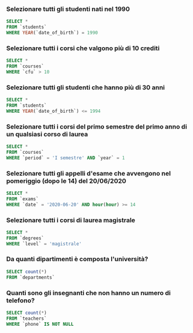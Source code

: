 ### Selezionare tutti gli studenti nati nel 1990 

```SQL
SELECT *
FROM `students`
WHERE YEAR(`date_of_birth`) = 1990
```
### Selezionare tutti i corsi che valgono più di 10 crediti 

```SQL
SELECT *
FROM `courses`
WHERE `cfu` > 10
```

### Selezionare tutti gli studenti che hanno più di 30 anni

```SQL
SELECT *
FROM `students`
WHERE YEAR(`date_of_birth`) <= 1994
```

### Selezionare tutti i corsi del primo semestre del primo anno di un qualsiasi corso di laurea

```SQL
SELECT *
FROM `courses`
WHERE `period` = 'I semestre' AND `year` = 1
```

### Selezionare tutti gli appelli d'esame che avvengono nel pomeriggio (dopo le 14) del 20/06/2020

```SQL
SELECT *
FROM `exams`
WHERE `date` = '2020-06-20' AND hour(hour) >= 14
```

### Selezionare tutti i corsi di laurea magistrale

```SQL
SELECT *
FROM `degrees`
WHERE `level` = 'magistrale'
```

### Da quanti dipartimenti è composta l'università?

```SQL
SELECT count(*)
FROM `departments`
```

### Quanti sono gli insegnanti che non hanno un numero di telefono?

```SQL
SELECT count(*)
FROM `teachers`
WHERE `phone` IS NOT NULL
```

